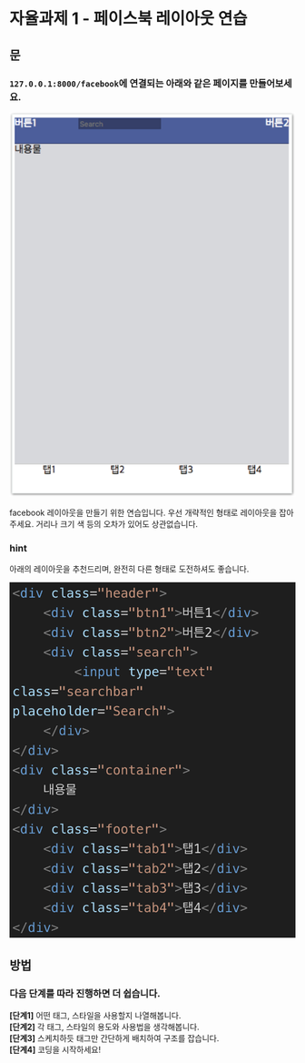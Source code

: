 # 자율과제 1 - 페이스북 레이아웃 연습

## 문

### `127.0.0.1:8000/facebook`에 연결되는 아래와 같은 페이지를 만들어보세요.

![&#xB611;&#xAC19;&#xC774; &#xB9CC;&#xB4E4;&#xC5B4;&#xBCF4;&#xC138;&#xC694;.](../../.gitbook/assets/image%20%2821%29.png)

facebook 레이아웃을 만들기 위한 연습입니다. 우선 개략적인 형태로 레이아웃을 잡아주세요. 거리나 크기 색 등의 오차가 있어도 상관없습니다.

### hint

아래의 레이아웃을 추천드리며, 완전히 다른 형태로 도전하셔도 좋습니다.

![](../../.gitbook/assets/image%20%2845%29.png)

## 방법

### 다음 단계를 따라 진행하면 더 쉽습니다.

**\[단계1\]** 어떤 태그, 스타일을 사용할지 나열해봅니다.  
**\[단계2\]** 각 태그, 스타일의 용도와 사용법을 생각해봅니다.  
**\[단계3\]** 스케치하듯 태그만 간단하게 배치하여 구조를 잡습니다.  
**\[단계4\]** 코딩을 시작하세요!



